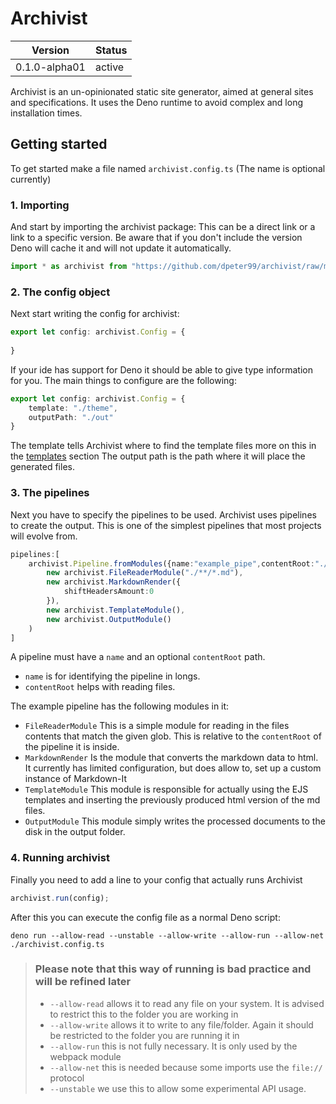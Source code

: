 # Archivist
|Version | Status |
|---|---|
|0.1.0-alpha01 | active |

Archivist is an un-opinionated static site generator, aimed at general sites and specifications.
It uses the Deno runtime to avoid complex and long installation times.

## Getting started
To get started make a file named ``archivist.config.ts`` (The name is optional currently)
### 1. Importing
And start by importing the archivist package:
This can be a direct link or a link to a specific version.
Be aware that if you don't include the version Deno will cache it and will not update it automatically.
```ts
import * as archivist from "https://github.com/dpeter99/archivist/raw/main/src/index.ts";
```
### 2. The config object
Next start writing the config for archivist:
```ts
export let config: archivist.Config = {
    
}
```
If your ide has support for Deno it should be able to give type information for you.
The main things to configure are the following:
```ts
export let config: archivist.Config = {
    template: "./theme", 
    outputPath: "./out"
}
```
The template tells Archivist where to find the template files more on this in the [templates](#Templates) section 
The output path is the path where it will place the generated files.
### 3. The pipelines
Next you have to specify the pipelines to be used.
Archivist uses pipelines to create the output. This is one of the simplest pipelines that most projects will evolve from.
```ts
pipelines:[
    archivist.Pipeline.fromModules({name:"example_pipe",contentRoot:"./content/"},
        new archivist.FileReaderModule("./**/*.md"),
        new archivist.MarkdownRender({
            shiftHeadersAmount:0
        }),
        new archivist.TemplateModule(),
        new archivist.OutputModule()
    )
]
```
A pipeline must have a ``name`` and an optional ``contentRoot`` path.
 - ``name`` is for identifying the pipeline in longs.
 - ``contentRoot`` helps with reading files.

The example pipeline has the following modules in it:
 - ``FileReaderModule`` This is a simple module for reading in the files contents that match the given glob.
This is relative to the ``contentRoot`` of the pipeline it is inside.
 - ``MarkdownRender`` Is the module that converts the markdown data to html. 
It currently has limited configuration, but does allow to, set up a custom instance of Markdown-It
 - ``TemplateModule`` This module is responsible for actually using the EJS templates and inserting the previously
produced html version of the md files.
 - ``OutputModule`` This module simply writes the processed documents to the disk in the output folder.

### 4. Running archivist
Finally you need to add a line to your config that actually runs Archivist
```ts
archivist.run(config);
```

After this you can execute the config file as a normal Deno script:
```
deno run --allow-read --unstable --allow-write --allow-run --allow-net ./archivist.config.ts
```
> ### Please note that this way of running is bad practice and will be refined later
> - ``--allow-read`` allows it to read any file on your system.
> It is advised to restrict this to the folder you are working in
> - ``--allow-write`` allows it to write to any file/folder. Again it should be restricted to the folder you are running it in
> - ``--allow-run`` this is not fully necessary. It is only used by the webpack module
> - ``--allow-net`` this is needed because some imports use the ``file://`` protocol
> - ``--unstable`` we use this to allow some experimental API usage.
